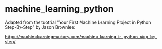 # machine_learning_python

Adapted from the tuotrial "Your First Machine Learning Project in Python Step-By-Step" by Jason Brownlee:

https://machinelearningmastery.com/machine-learning-in-python-step-by-step/
